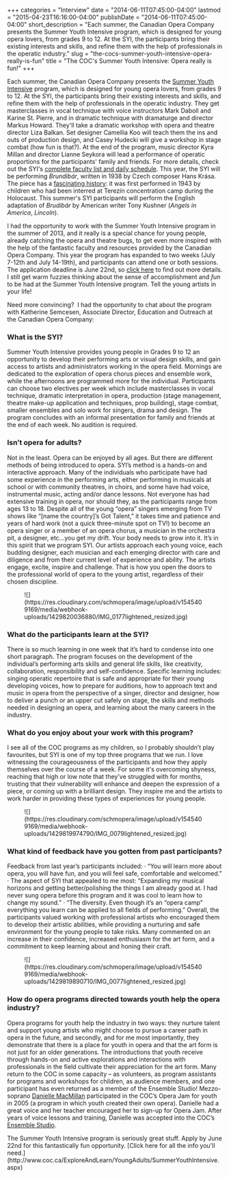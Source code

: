+++
categories = "Interview"
date = "2014-06-11T07:45:00-04:00"
lastmod = "2015-04-23T16:16:00-04:00"
publishDate = "2014-06-11T07:45:00-04:00"
short_description = "Each summer, the Canadian Opera Company presents the Summer Youth Intensive program, which is designed for young opera lovers, from grades 9 to 12. At the SYI, the participants bring their existing interests and skills, and refine them with the help of professionals in the operatic industry."
slug = "the-cocs-summer-youth-intensive-opera-really-is-fun"
title = "The COC&#039;s Summer Youth Intensive: Opera really is fun!"
+++

Each summer, the Canadian Opera Company presents the [Summer Youth Intensive](http://www.coc.ca/ExploreAndLearn/YoungAdults/SummerYouthIntensive.aspx) program, which is designed for young opera lovers, from grades 9 to 12. At the SYI, the participants bring their existing interests and skills, and refine them with the help of professionals in the operatic industry. They get masterclasses in vocal technique with voice instructors Mark Daboll and Karine St. Pierre, and in dramatic technique with dramaturge and director Markus Howard. They'll take a dramatic workshop with opera and theatre director Liza Balkan. Set designer Camellia Koo will teach them the ins and outs of production design, and Casey Hudecki will give a workshop in stage combat (how fun is that?). At the end of the program, music director Kyra Millan and director Lianne Seykora will lead a performance of operatic proportions for the participants' family and friends. For more details, check out the SYI's [complete faculty list and daily schedule](http://www.coc.ca/ExploreAndLearn/YoungAdults/SummerYouthIntensive/SYIPrograms.aspx).
This year, the SYI will be performing _Brundibár_, written in 1938 by Czech composer Hans Krása. The piece has a [fascinating history](http://holocaustmusic.ort.org/places/theresienstadt/brundibar/): it was first performed in 1943 by children who had been interred at Terezín concentration camp during the Holocaust. This summer's SYI participants will perform the English adaptation of _Brudibár_ by American writer Tony Kushner (_Angels in America_, _Lincoln_).

I had the opportunity to work with the Summer Youth Intensive program in the summer of 2013, and it really is a special chance for young people, already catching the opera and theatre bugs, to get even more inspired with the help of the fantastic faculty and resources provided by the Canadian Opera Company. This year the program has expanded to two weeks (July 7-12th and July 14-19th), and participants can attend one or both sessions. The application deadline is June 22nd, so [click here](http://www.coc.ca/ExploreAndLearn/YoungAdults/SummerYouthIntensive.aspx) to find out more details. I still get warm fuzzies thinking about the sense of accomplishment and _fun_ to be had at the Summer Youth Intensive program. Tell the young artists in your life!

Need more convincing?  I had the opportunity to chat about the program with Katherine Semcesen, Associate Director, Education and Outreach at the Canadian Opera Company:

### What is the SYI?

Summer Youth Intensive provides young people in Grades 9 to 12 an opportunity to develop their performing arts or visual design skills, and gain access to artists and administrators working in the opera field. Mornings are dedicated to the exploration of opera chorus pieces and ensemble work, while the afternoons are programmed more for the individual. Participants can choose two electives per week which include masterclasses in vocal technique, dramatic interpretation in opera, production (stage management, theatre make-up application and techniques, prop building), stage combat, smaller ensembles and solo work for singers, drama and design. The program concludes with an informal presentation for family and friends at the end of each week. No audition is required.

### Isn’t opera for adults?

Not in the least. Opera can be enjoyed by all ages. But there are different methods of being introduced to opera. SYI’s method is a hands-on and interactive approach. Many of the individuals who participate have had some experience in the performing arts, either performing in musicals at school or with community theatres, in choirs, and some have had voice, instrumental music, acting and/or dance lessons. Not everyone has had extensive training in opera, nor should they, as the participants range from ages 13 to 18\. Despite all of the young “opera” singers emerging from TV shows like “[name the country]’s Got Talent,” it takes time and patience and years of hard work (not a quick three-minute spot on TV!) to become an opera singer or a member of an opera chorus, a musician in the orchestra pit, a designer, etc…you get my drift. Your body needs to grow into it. It’s in this spirit that we program SYI. Our artists approach each young voice, each budding designer, each musician and each emerging director with care and diligence and from their current level of experience and ability. The artists engage, excite, inspire and challenge. That is how you open the doors to the professional world of opera to the young artist, regardless of their chosen discipline.

<figure data-type="image">
![](https://res.cloudinary.com/schmopera/image/upload/v1545409169/media/webhook-uploads/1429820036880/IMG_0177lightened_resized.jpg)
</figure>

### What do the participants learn at the SYI?

There is so much learning in one week that it’s hard to condense into one short paragraph. The program focuses on the development of the individual’s performing arts skills and general life skills, like creativity, collaboration, responsibility and self-confidence. Specific learning includes: singing operatic repertoire that is safe and appropriate for their young developing voices, how to prepare for auditions, how to approach text and music in opera from the perspective of a singer, director and designer, how to deliver a punch or an upper cut safely on stage, the skills and methods needed in designing an opera, and learning about the many careers in the industry.

### What do you enjoy about your work with this program?

I see all of the COC programs as my children, so I probably shouldn’t play favourites, but SYI is one of my top three programs that we run. I love witnessing the courageousness of the participants and how they apply themselves over the course of a week. For some it's overcoming shyness, reaching that high or low note that they’ve struggled with for months, trusting that their vulnerability will enhance and deepen the expression of a piece, or coming up with a brilliant design. They inspire me and the artists to work harder in providing these types of experiences for young people.

<figure data-type="image">
![](https://res.cloudinary.com/schmopera/image/upload/v1545409169/media/webhook-uploads/1429819974790/IMG_0079lightened_resized.jpg)
</figure>

### What kind of feedback have you gotten from past participants?

Feedback from last year’s participants included: · “You will learn more about opera, you will have fun, and you will feel safe, comfortable and welcomed.” · The aspect of SYI that appealed to me most: “Expanding my musical horizons and getting better/polishing the things I am already good at. I had never sung opera before this program and it was cool to learn how to change my sound.” · “The diversity. Even though it’s an “opera camp” everything you learn can be applied to all fields of performing.” Overall, the participants valued working with professional artists who encouraged them to develop their artistic abilities, while providing a nurturing and safe environment for the young people to take risks. Many commented on an increase in their confidence, increased enthusiasm for the art form, and a commitment to keep learning about and honing their craft.

<figure data-type="image">
![](https://res.cloudinary.com/schmopera/image/upload/v1545409169/media/webhook-uploads/1429819890710/IMG_0077lightened_resized.jpg)
</figure>

### How do opera programs directed towards youth help the opera industry?

Opera programs for youth help the industry in two ways: they nurture talent and support young artists who might choose to pursue a career path in opera in the future, and secondly, and for me most importantly, they demonstrate that there is a place for youth in opera and that the art form is not just for an older generations. The introductions that youth receive through hands-on and active explorations and interactions with professionals in the field cultivate their appreciation for the art form. Many return to the COC in some capacity – as volunteers, as program assistants for programs and workshops for children, as audience members, and one participant has even returned as a member of the Ensemble Studio! Mezzo-soprano [Danielle MacMillan](http://www.coc.ca/ExploreAndLearn/NewToOpera/OnlineLearningCentre/ParlandoTheCOCBlog.aspx?EntryID=24212) participated in the COC’s Opera Jam for youth in 2005 (a program in which youth created their own opera). Danielle had a great voice and her teacher encouraged her to sign-up for Opera Jam. After years of voice lessons and training, Danielle was accepted into the COC’s [Ensemble Studio](http://www.coc.ca/aboutthecoc/companymembers/EnsembleStudio.aspx).
<div class="intro">The Summer Youth Intensive program is seriously great stuff. Apply by June 22nd for this fantastically fun opportunity. [Click here for all the info you'll need.](http://www.coc.ca/ExploreAndLearn/YoungAdults/SummerYouthIntensive.aspx)</div>
